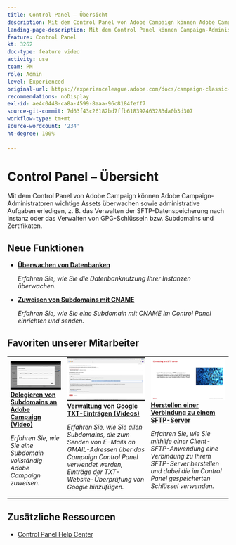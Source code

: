 ```yaml
---
title: Control Panel – Übersicht
description: Mit dem Control Panel von Adobe Campaign können Adobe Campaign-Administratoren wichtige Assets überwachen sowie administrative Aufgaben erledigen, z. B. das Verwalten der SFTP-Datenspeicherung nach Instanz oder das Verwalten von GPG-Schlüsseln bzw. Subdomains und Zertifikaten.
landing-page-description: Mit dem Control Panel können Campaign-Administratoren wichtige Assets überwachen sowie administrative Aufgaben erledigen, z. B. das Verwalten von SFTP-Datenspeicherung, GPG-Schlüsseln oder Subdomains und Zertifikaten.
feature: Control Panel
kt: 3262
doc-type: feature video
activity: use
team: PM
role: Admin
level: Experienced
original-url: https://experienceleague.adobe.com/docs/campaign-classic-learn/tutorials/administrating/control-panel-acc/control-panel-overview.html
recommendations: noDisplay
exl-id: ae4c0448-ca8a-4599-8aaa-96c8184feff7
source-git-commit: 7d63f43c26182bd7ffb618392463283da0b3d307
workflow-type: tm+mt
source-wordcount: '234'
ht-degree: 100%

---
```


# Control Panel – Übersicht

Mit dem Control Panel von Adobe Campaign können Adobe Campaign-Administratoren wichtige Assets überwachen sowie administrative Aufgaben erledigen, z. B. das Verwalten der SFTP-Datenspeicherung nach Instanz oder das Verwalten von GPG-Schlüsseln bzw. Subdomains und Zertifikaten.

## Neue Funktionen

* **[Überwachen von Datenbanken](/help/control-panel-tutorials/performance-monitoring/monitoring-databases.md)**

   *Erfahren Sie, wie Sie die Datenbanknutzung Ihrer Instanzen überwachen.*

* **[Zuweisen von Subdomains mit CNAME](/help/control-panel-tutorials/subdomains-and-certificates/delegating-subdomains-using-cname.md)**

   *Erfahren Sie, wie Sie eine Subdomain mit CNAME im Control Panel einrichten und senden.*

## Favoriten unserer Mitarbeiter

<table>
<tr>
  <td>
    <a href="./subdomains-and-certificates/subdomain-delegation.md"> 
      <img alt="Delegieren von Subdomains an Adobe Campaign (Video)" src="./assets/31390.jpg"/>
    </a>
    <div>
      <a href="./subdomains-and-certificates/subdomain-delegation.md">
    <strong>Delegieren von Subdomains an Adobe Campaign (Video)</strong>
    </a>
    </div>
    <p>
    <em>Erfahren Sie, wie Sie eine Subdomain vollständig Adobe Campaign zuweisen.</em>
    <p>
  </td>
   <td>
    <a href="./subdomains-and-certificates/google-txt-record-management.md">
      <img alt="Verwaltung von Google TXT-Einträgen (Videos)" src="./assets/32369.jpg" />
    </a>
    <div>
    <a href="./subdomains-and-certificates/google-txt-record-management.md">
    <strong>Verwaltung von Google TXT-Einträgen (Videos)</strong>
    </a>
    </div>
    <p>
    <em> Erfahren Sie, wie Sie allen Subdomains, die zum Senden von E-Mails an GMAIL-Adressen über das Campaign Control Panel verwendet werden, Einträge der TXT-Website-Überprüfung von Google hinzufügen.</em>
    <p>
  </td>
  <td>
    <a href="./sftp-management/connect-to-sftp-server.md">
      <img alt="Herstellen einer Verbindung zu einem SFTP-Server" src="./assets/27263.jpg" />
    </a>
    <div>
      <a href="./sftp-management/connect-to-sftp-server.md">
    <strong>Herstellen einer Verbindung zu einem SFTP-Server</strong>
    </a>
    </div>
    <p>
    <em>Erfahren Sie, wie Sie mithilfe einer Client-SFTP-Anwendung eine Verbindung zu Ihrem SFTP-Server herstellen und dabei die im Control Panel gespeicherten Schlüssel verwenden. </em>
    <p>
  </td>
</tr>
</table>

## Zusätzliche Ressourcen

* [Control Panel Help Center](https://experienceleague.adobe.com/docs/control-panel/using/control-panel-home.html?lang=de)
